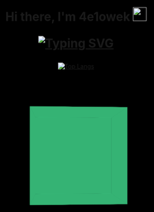 <h1 align="center">Hi there, I'm 4e1owek
<img src="https://github.com/blackcater/blackcater/raw/main/images/Hi.gif" height="32"/>
  <br>
  
  [![Typing SVG](https://readme-typing-svg.herokuapp.com?color=%2336BCF7&lines=Just+a+man+from+Russia)](https://git.io/typing-svg)
  
</h1>
<div align="center">
  
[![Top Langs](https://github-readme-stats.vercel.app/api/top-langs/?username=atvKail&layout=compact)](https://github.com/anuraghazra/github-readme-stats)
  
</div>

<style>
.cube-container {
    width: 200px;
    height: 200px;
    margin: 100px auto;
    perspective: 800px;
  }

  .cube {
    position: relative;
    width: 100%;
    height: 100%;
    transform-style: preserve-3d;
    transform-origin: center;
    animation: rotate 5s infinite linear;
    
  }

  .side {
    position: absolute;
    width: 100%;
    height: 100%;
    display: flex;
    justify-content: center;
    align-items: center;
    background-color: #fff;
    opacity: 0.7;
    font-size: 2em;
    font-weight: bold;
    box-shadow: 0 0 8px #000;
    background-color: rgb(57, 197, 127);
  }

  html{
    background-color: #000;
  }

  .front { transform: translateZ(100px); } 
  .back { transform: rotateY(180deg) translateZ(100px); } 
  .right { transform: rotateY(90deg) translateZ(100px); } 
  .left { transform: rotateY(-90deg) translateZ(100px); } 
  .top { transform: rotateX(90deg) translateZ(100px); } 
  .bottom { transform: rotateX(-90deg) translateZ(100px); } 

  @keyframes rotate {
    from { transform: rotateY(0); }
    to { transform: rotateY(360deg); }
  }
</style>
<div class="cube-container">
  <div class="cube">
    <div class="side front"></div>
    <div class="side back"></div>
    <div class="side right"></div>
    <div class="side left"></div>
    <div class="side top"></div>
    <div class="side bottom"></div>
  </div>
</div>

